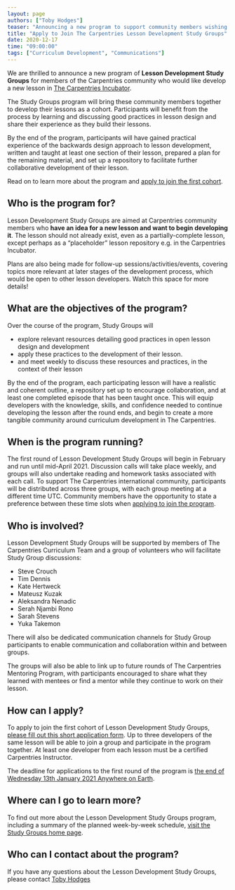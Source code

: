 ```yaml
---
layout: page
authors: ["Toby Hodges"]
teaser: "Announcing a new program to support community members wishing to develop a new lesson in The Carpentries Incubator."
title: "Apply to Join The Carpentries Lesson Development Study Groups"
date: 2020-12-17
time: "09:00:00"
tags: ["Curriculum Development", "Communications"]
---
```


We are thrilled to announce a new program of **Lesson Development Study Groups**
for members of the Carpentries community who would like develop a new lesson
in [The Carpentries Incubator][incubator].

The Study Groups program will bring these community members together to develop their lessons as a cohort.
Participants will benefit from the process by learning and discussing good practices in lesson design 
and share their experience as they build their lessons.

By the end of the program, participants will have
gained practical experience of the backwards design approach to lesson development,
written and taught at least one section of their lesson,
prepared a plan for the remaining material,
and set up a repository to facilitate further collaborative development of their lesson.

Read on to learn more about the program and [apply to join the first cohort][application-form].


## Who is the program for?

Lesson Development Study Groups are aimed at Carpentries community members 
who **have an idea for a new lesson and want to begin developing it**. 
The lesson should not already exist, 
even as a partially-complete lesson, 
except perhaps as a “placeholder” lesson repository 
e.g. in the Carpentries Incubator.

Plans are also being made for follow-up sessions/activities/events, 
covering topics more relevant at later stages of the development process, 
which would be open to other lesson developers. 
Watch this space for more details!


## What are the objectives of the program?

Over the course of the program, Study Groups will 

* explore relevant resources detailing good practices in open lesson design and development
* apply these practices to the development of their lesson.
* and meet weekly to discuss these resources and practices, in the context of their lesson

By the end of the program, each participating lesson will have 
a realistic and coherent outline, 
a repository set up to encourage collaboration, 
and at least one completed episode 
that has been taught once. 
This will equip developers with the knowledge, skills, and confidence needed 
to continue developing the lesson after the round ends, 
and begin to create a more tangible community around curriculum development 
in The Carpentries.


## When is the program running?

The first round of Lesson Development Study Groups will begin in February
and run until mid-April 2021.
Discussion calls will take place weekly, 
and groups will also undertake reading and homework tasks 
associated with each call.
To support The Carpentries international community,
participants will be distributed across three groups,
with each group meeting at a different time UTC.
Community members have the opportunity to state a preference 
between these time slots when [applying to join the program][application-form].


## Who is involved?

Lesson Development Study Groups will be supported by members of The Carpentries Curriculum Team 
and a group of volunteers who will facilitate Study Group discussions:

* Steve Crouch
* Tim Dennis
* Kate Hertweck
* Mateusz Kuzak
* Aleksandra Nenadic
* Serah Njambi Rono
* Sarah Stevens
* Yuka Takemon

There will also be dedicated communication channels for Study Group participants
to enable communication and collaboration within and between groups.

The groups will also be able to link up to future rounds of
The Carpentries Mentoring Program, 
with participants encouraged to share what they learned with mentees 
or find a mentor while they continue to work on their lesson.


## How can I apply?

To apply to join the first cohort of Lesson Development Study Groups,
[please fill out this short application form][application-form].
Up to three developers of the same lesson will be able to join a group 
and participate in the program together.
At least one developer from each lesson must be a certified Carpentries Instructor.

The deadline for applications to the first round of the program is 
[the end of Wednesday 13th January 2021 Anywhere on Earth][deadline].


## Where can I go to learn more?

To find out more about the Lesson Development Study Groups program, 
including a summary of the planned week-by-week schedule,
[visit the Study Groups home page][ldsg-home].


## Who can I contact about the program?

If you have any questions about the Lesson Development Study Groups, 
please contact [Toby Hodges][toby-email]


[application-form]: https://docs.google.com/forms/d/e/1FAIpQLScPpCdc4ALOE4ZuhLULudqJRk81ue9kJZebgT8sP1sBIhFf4g/viewform?usp=sf_link
[deadline]: https://www.timeanddate.com/worldclock/fixedtime.html?msg=Deadline+for+Applications+-+Lesson+Development+Study+Groups+Round+1&iso=20210114T00&p1=3914
[ldsg-home]: https://carpentries-incubator.github.io/study-groups/
[incubator]: https://github.com/carpentries-incubator/
[toby-email]: mailto:tobyhodges@carpentries.org
